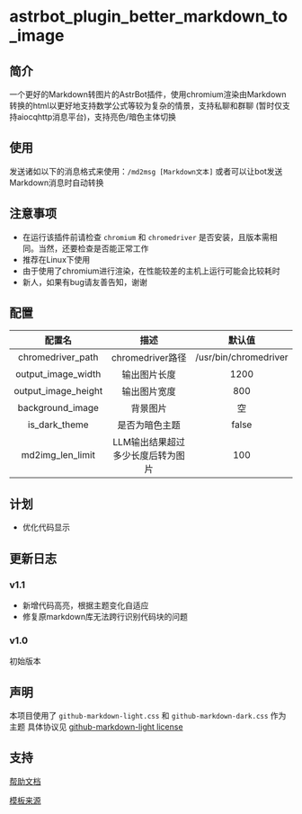 # astrbot_plugin_better_markdown_to_image

## 简介
一个更好的Markdown转图片的AstrBot插件，使用chromium渲染由Markdown转换的html以更好地支持数学公式等较为复杂的情景，支持私聊和群聊 (暂时仅支持aiocqhttp消息平台)，支持亮色/暗色主体切换

## 使用
发送诸如以下的消息格式来使用：`/md2msg [Markdown文本]`
或者可以让bot发送Markdown消息时自动转换

## 注意事项
- 在运行该插件前请检查 `chromium` 和 `chromedriver` 是否安装，且版本需相同。当然，还要检查是否能正常工作
- 推荐在Linux下使用
- 由于使用了chromium进行渲染，在性能较差的主机上运行可能会比较耗时
- 新人，如果有bug请友善告知，谢谢

## 配置
| 配置名      | 描述 | 默认值     |
|    :---:    |    :----:   |     :---:     |
| chromedriver_path      | chromedriver路径       | /usr/bin/chromedriver   |
| output_image_width  | 输出图片长度        | 1200      |
| output_image_height| 输出图片宽度 | 800|
| background_image  |  背景图片  |空   |
| is_dark_theme   |  是否为暗色主题  |  false|
| md2img_len_limit|  LLM输出结果超过多少长度后转为图片|  100|
## 计划
- 优化代码显示

## 更新日志
### v1.1
- 新增代码高亮，根据主题变化自适应
- 修复原markdown库无法跨行识别代码块的问题

### v1.0
初始版本

## 声明
本项目使用了 `github-markdown-light.css` 和 `github-markdown-dark.css` 作为主题
具体协议见 [github-markdown-light license](https://github.com/sindresorhus/github-markdown-css/blob/main/license)

## 支持

[帮助文档](https://astrbot.app)

[模板来源](https://github.com/Soulter/helloworld)

